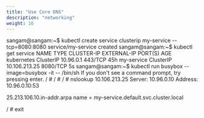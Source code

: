 ```yaml
---
title: "Use Core DNS"
description: "networking"
weight: 16
---
```



sangam@sangam:~$ kubectl create service clusterip my-service --tcp=8080:8080
service/my-service created
sangam@sangam:~$ kubectl get service
NAME         TYPE        CLUSTER-IP      EXTERNAL-IP   PORT(S)    AGE
kubernetes   ClusterIP   10.96.0.1       <none>        443/TCP    45h
my-service   ClusterIP   10.106.213.25   <none>        8080/TCP   5s
sangam@sangam:~$ kubectl run busybox --image=busybox -it -- /bin/sh
If you don't see a command prompt, try pressing enter.
/ # 
/ # 
/ # nslookup 10.106.213.25
Server:		10.96.0.10
Address:	10.96.0.10:53

25.213.106.10.in-addr.arpa	name = my-service.default.svc.cluster.local

/ # exit 


